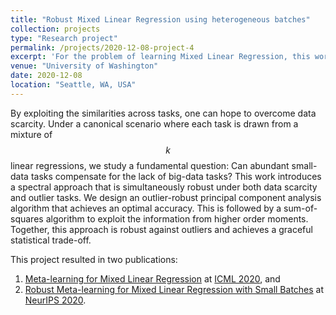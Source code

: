 ```yaml
---
title: "Robust Mixed Linear Regression using heterogeneous batches"
collection: projects
type: "Research project"
permalink: /projects/2020-12-08-project-4
excerpt: 'For the problem of learning Mixed Linear Regression, this work introduces a spectral approach that is simultaneously robust under both data scarcity and outlier tasks.'
venue: "University of Washington"
date: 2020-12-08
location: "Seattle, WA, USA"
---
```


By exploiting the similarities across tasks, one can hope to overcome data scarcity. Under a canonical scenario where each task is drawn from a mixture of $$k$$ linear regressions, we study a fundamental question: Can abundant small-data tasks compensate for the lack of big-data tasks? This work introduces a spectral approach that is simultaneously robust under both data scarcity and outlier tasks. We design an outlier-robust principal component analysis algorithm that achieves an optimal accuracy. This is followed by a sum-of-squares algorithm to exploit the information from higher order moments. Together, this approach is robust against outliers and achieves a graceful statistical trade-off.

This project resulted in two publications:
1. [Meta-learning for Mixed Linear Regression](http://proceedings.mlr.press/v119/kong20a.html) at [ICML 2020](https://icml.cc/Conferences/2020), and
2. [Robust Meta-learning for Mixed Linear Regression with Small Batches]() at [NeurIPS 2020](https://nips.cc/Conferences/2020).